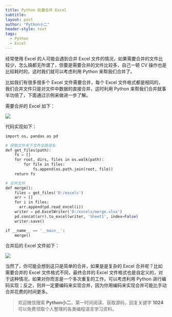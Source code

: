 ```yaml
---
title: Python 批量合并 Excel
subtitle: 
layout: post
author: "Python小二"
header-style: text
tags:
  - Python
  - Excel
---
```


经常使用 Excel 的人可能会遇到合并 Excel 文件的情况，如果需要合并的文件比较少，怎么搞都无所谓了，但要是需要合并的文件比较多，自己一顿 CV 操作也是比较耗时的，这时我们就可以考虑利用 Python 来帮我们合并了。

比如我们有很多很多个 Excel 文件需要合并，每个 Excel 文件格式都是相同的，我们合并文件只是对文件中数据的直接合并，这时利用 Python 来帮我们合并就事半功倍了，下面通过示例来做进一步了解。

需要合并的 Excel 如下：

![](https://imgconvert.csdnimg.cn/aHR0cHM6Ly9tbWJpei5xcGljLmNuL21tYml6X3BuZy9QdlA2cWpVcHZJb0w4OUdaeGNzYmQzNFBGOGExbmhpYUJBaWNWMUFnR0l1TXZ1aGxNRlVkR2NyZmdQMm5od0tDOGp4aWFGNmdROFg5TDRDajZSVFdTejdOQS82NDA?x-oss-process=image/format,png)

代码实现如下：

```python
import os, pandas as pd

# 获取文件夹下文件全路径名
def get_files(path):
    fs = []
    for root, dirs, files in os.walk(path):
        for file in files:
            fs.append(os.path.join(root, file))
    return fs

# 合并文件
def merge():
    files = get_files('D:/excels')
    arr = []
    for i in files:
      arr.append(pd.read_excel(i))
    writer = pd.ExcelWriter('D:/excels/merge.xlsx')
    pd.concat(arr).to_excel(writer, 'Sheet1', index=False)
    writer.save()

if __name__ == '__main__':
    merge()
```

合并后的 Excel 文件如下：

![](https://imgconvert.csdnimg.cn/aHR0cHM6Ly9tbWJpei5xcGljLmNuL21tYml6X3BuZy9QdlA2cWpVcHZJb0w4OUdaeGNzYmQzNFBGOGExbmhpYUJPOU81aGhxamlhSExjOEs5VHlNSEhXdGx0OWtuYnh6c2liMHVlMHB4WWZvRXZEdnRDdFNsTk1zQS82NDA?x-oss-process=image/format,png)

当然了，你可能会想到这只是简单的合并，如果是是复杂的 Excel 合并呢？比如需要合并的 Excel 文件格式不同，最终合并的 Excel 文件格式也是自定义的，对于这种情况，如果对你而言是一个多次重复的工作，可以考虑利用 Python 进行编码实现；反之，则并一定要编码来实现合并，因为你用编码来实现合并可能比手动合并花费的时间更多。

> 欢迎微信搜索 **Python小二**，第一时间阅读、获取源码，回复关键字 **1024** 可以免费领取个人整理的各类编程语言学习资料。
